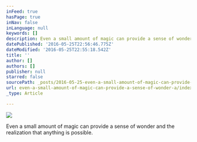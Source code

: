 ```yaml
---
inFeed: true
hasPage: true
inNav: false
inLanguage: null
keywords: []
description: Even a small amount of magic can provide a sense of wonder and the realization that anything is possible.
datePublished: '2016-05-25T22:56:46.775Z'
dateModified: '2016-05-25T22:55:18.542Z'
title: ''
author: []
authors: []
publisher: null
starred: false
sourcePath: _posts/2016-05-25-even-a-small-amount-of-magic-can-provide-a-sense-of-wonder-a.md
url: even-a-small-amount-of-magic-can-provide-a-sense-of-wonder-a/index.html
_type: Article

---
```

![](https://the-grid-user-content.s3-us-west-2.amazonaws.com/cf3f96bd-8214-4187-94b3-12673e97a6e5.jpg)

Even a small amount of magic can provide a sense of wonder and the realization that anything is possible.